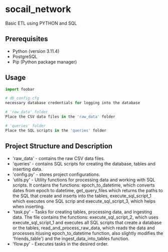# socail_network

Basic ETL using PYTHON and SQL

## Prerequisites

- Python (version 3.11.4)
- PostgreSQL
- Pip (Python package manager)

## Usage

```python
import foobar

# db_config.cfg
necessary database credentials for logging into the database

# 'raw_data' folder
Place the CSV data files in the 'raw_data' folder

# 'queries' folder
Place the SQL scripts in the 'queries' folder
```
## Project Structure and Description
- 'raw_data' - contains the raw CSV data files.
- 'queries' - contains SQL scripts for creating the database, tables and inserting data.
- 'config.py' - stores project configurations.
- 'utils.py' - 
Utility functions for processing data and working with SQL scripts. It contains the functions: epoch_to_datetime, which converts dates from epoch to datetime, get_query_files which returns the paths to the SQL that create and inserts into the tables, execute_sql_script_1 which executes one SQL scrip and  execute_sql_script_3, which helps when inserting.
- 'task.py' - 
Tasks for creating tables, processing data, and ingesting data. The file contains the functions: execute_sql_script_2, which uses execute_sql_script_1 and executes all SQL scripts that create a database or the tables, read_and_process_raw_data, which reads the data and processes it(using epoch_to_datetime function, also slightly modifies the 'friends_table') and the ingest_data_into_tables function.
- 'flow.py' - Executes tasks in the desired order.
